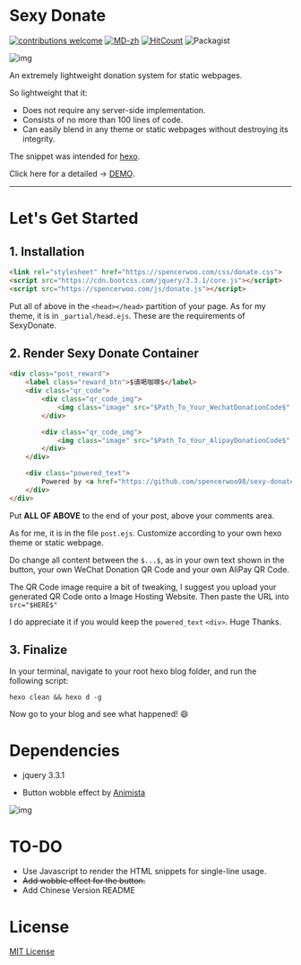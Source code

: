 # Sexy Donate

[![contributions welcome](https://img.shields.io/badge/contributions-welcome-brightgreen.svg?style=flat)](https://github.com/dwyl/esta/issues)
[![MD-zh](https://img.shields.io/badge/README-Chinese-ff69b4.svg)](https://github.com/spencerwoo98/sexy-donate/blob/master/README-zh.md)
[![HitCount](http://hits.dwyl.io/spencerwoo98/sexy-donate.svg)](http://hits.dwyl.io/spencerwoo98/sexy-donate)
![Packagist](https://img.shields.io/packagist/l/doctrine/orm.svg?style=flat-square)

![img](https://i.loli.net/2018/03/14/5aa8c027b2460.gif)

An extremely lightweight donation system for static webpages.

So lightweight that it:

- Does not require any server-side implementation.
- Consists of no more than 100 lines of code.
- Can easily blend in any theme or static webpages without destroying its integrity.

The snippet was intended for [hexo](https://hexo.io).

Click here for a detailed -> [DEMO](https://spencerwoo.com).

---

# Let's Get Started

## 1. Installation

``` html
<link rel="stylesheet" href="https://spencerwoo.com/css/donate.css">
<script src="https://cdn.bootcss.com/jquery/3.3.1/core.js"></script>
<script src="https://spencerwoo.com/js/donate.js"></script>
```
Put all of above in the `<head></head>` partition of your page. As for my theme, it is in `_partial/head.ejs`.
These are the requirements of SexyDonate.

## 2. Render Sexy Donate Container
```html
<div class="post_reward">
    <label class="reward_btn">$请喝咖啡$</label>
    <div class="qr_code">
        <div class="qr_code_img">
            <img class="image" src="$Path_To_Your_WechatDonationCode$" title="WeChat">
        </div>

        <div class="qr_code_img">
            <img class="image" src="$Path_To_Your_AlipayDonationCode$" title="AliPay">
        </div>
    </div>

    <div class="powered_text">
        Powered by <a href="https://github.com/spencerwoo98/sexy-donate">SexyDonate</a>
    </div>
</div>

```
Put **ALL OF ABOVE** to the end of your post, above your comments area.

As for me, it is in the file `post.ejs`. Customize according to your own hexo theme or static webpage.

Do change all content between the `$...$`, as in your own text shown in the button, your own WeChat Donation QR Code and your own AliPay QR Code.

The QR Code image require a bit of tweaking, I suggest you upload your generated QR Code onto a Image Hosting Website. Then paste the URL into `src="$HERE$"`

I do appreciate it if you would keep the `powered_text` `<div>`. Huge Thanks.

## 3. Finalize
In your terminal, navigate to your root hexo blog folder, and run the following script:
```shell
hexo clean && hexo d -g
```
Now go to your blog and see what happened! :smile:

# Dependencies

- jquery 3.3.1

- Button wobble effect by [Animista](http://animista.net/)

![img](https://i.loli.net/2018/03/14/5aa8bc4b20774.jpg)

# TO-DO

- Use Javascript to render the HTML snippets for single-line usage.
- ~~Add wobble effect for the button.~~
- Add Chinese Version README

# License

[MIT License](https://opensource.org/licenses/MIT)
